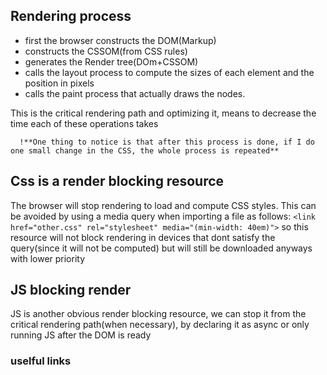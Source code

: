 
## Rendering process

 - first the browser constructs the DOM(Markup)
 - constructs the CSSOM(from CSS rules)
 - generates the Render tree(DOm+CSSOM)
 - calls the layout process to compute the sizes of each element and the position in pixels
 - calls the paint process that actually draws the nodes.

This is the critical rendering path and optimizing it, means to decrease the time each of these operations takes

      !**One thing to notice is that after this process is done, if I do one small change in the CSS, the whole process is repeated**

## Css is a render blocking resource
The browser will stop rendering to load and compute CSS styles. This can be avoided by using a media query when importing a file as follows:
    `<link href="other.css" rel="stylesheet" media="(min-width: 40em)">`
so this resource will not block rendering in devices that dont satisfy the query(since it will not be computed) but will still be downloaded anyways with lower priority

## JS blocking render
JS is another obvious render blocking resource, we can stop it from the critical rendering path(when necessary), by declaring it as async or only running JS after the DOM is ready



### uselful links
[](http://www.stubbornella.org/content/2009/03/27/reflows-repaints-css-performance-making-your-javascript-slow/)

